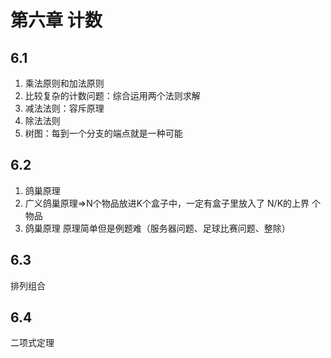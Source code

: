 # 第六章 计数

## 6.1
1. 乘法原则和加法原则
2. 比较复杂的计数问题：综合运用两个法则求解
3. 减法法则：容斥原理
4. 除法法则
5. 树图：每到一个分支的端点就是一种可能

## 6.2
1. 鸽巢原理
2. 广义鸽巢原理=>N个物品放进K个盒子中，一定有盒子里放入了 N/K的上界 个物品
3. 鸽巢原理 原理简单但是例题难（服务器问题、足球比赛问题、整除）

## 6.3
排列组合

## 6.4
二项式定理
<!--stackedit_data:
eyJoaXN0b3J5IjpbNDMzODM0NjU1LC0zOTcyODE2OTAsLTEzMj
YyODQwMywtNDg5NTg3MTM2LDE1ODgzMTU2ODRdfQ==
-->